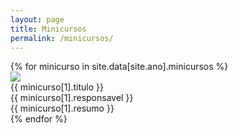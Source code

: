 ```yaml
---
layout: page
title: Minicursos
permalink: /minicursos/
---
```


<section class="atividades">
    {% for minicurso in site.data[site.ano].minicursos %}
    <div class="atividade">
        <div class="row container">
            <div class="atividade-foto col-md-3 col-12">
                <img src="{{ site.baseurl }}/img/{{ site.ano }}/pessoas/{{ minicurso[1].id_responsavel }}.jpg">
            </div>
            <div class="atividade-infos col-md-9 col-12">
                <div class="atividade-titulo">
                    {{ minicurso[1].titulo }}
                </div>
                <div class="atividade-responsavel">
                    {{ minicurso[1].responsavel }}
                </div>
                <div class="atividade-resumo">
                    <span>
                        {{ minicurso[1].resumo }}
                    </span>
                </div>
            </div>
        </div>
    </div>
    {% endfor %}
</section>